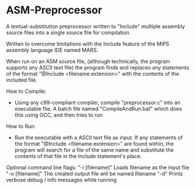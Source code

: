 ASM-Preprocessor
================

A textual-substitution preprocessor written to "Include" multiple assembly source files into a single source file for compilation.

Written to overcome limitations with the Include feature of the MIPS assembly language IDE named MARS.

When run on an ASM source file, (although technically, the program supports any ASCII text file) the program finds and replaces any statements of the format "@Include <filename.extension>" with the contents of the included file.

How to Compile:
 - Using any c99-compliant compiler, compile "preprocessor.c" into an executable file. A batch file named "CompileAndRun.bat" which does this using GCC, and then tries to run

How to Run:
  - Run the executable with a ASCII text file as input. If any statements of the format "@Include <filename.extension>" are found within, the program will search for a file of the same name and substitute the contents of that file in the Include statement's place.
  
Optional command line flags:
 "-i [filename]" Loads filename as the input file
 "-o [filename]" The created output file will be named filename
 "-d" Prints verbose debug / info messages while running
